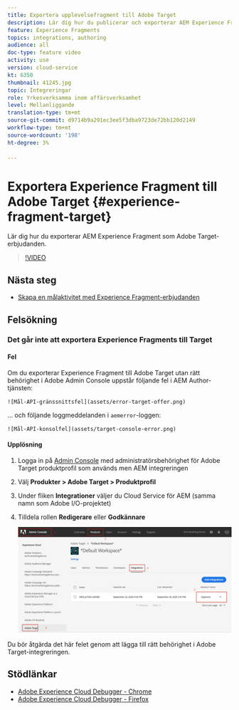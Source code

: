 ```yaml
---
title: Exportera upplevelsefragment till Adobe Target
description: Lär dig hur du publicerar och exporterar AEM Experience Fragment som Adobe Target-erbjudanden.
feature: Experience Fragments
topics: integrations, authoring
audience: all
doc-type: feature video
activity: use
version: cloud-service
kt: 6350
thumbnail: 41245.jpg
topic: Integreringar
role: Yrkesverksamma inom affärsverksamhet
level: Mellanliggande
translation-type: tm+mt
source-git-commit: d9714b9a291ec3ee5f3dba9723de72bb120d2149
workflow-type: tm+mt
source-wordcount: '198'
ht-degree: 3%

---
```



# Exportera Experience Fragment till Adobe Target {#experience-fragment-target}

Lär dig hur du exporterar AEM Experience Fragment som Adobe Target-erbjudanden.

>[!VIDEO](https://video.tv.adobe.com/v/41245?quality=12&learn=on)

## Nästa steg

+ [Skapa en målaktivitet med Experience Fragment-erbjudanden](./create-target-activity.md)

## Felsökning

### Det går inte att exportera Experience Fragments till Target

#### Fel

Om du exporterar Experience Fragment till Adobe Target utan rätt behörighet i Adobe Admin Console uppstår följande fel i AEM Author-tjänsten:

    ![Mål-API-gränssnittsfel](assets/error-target-offer.png)

... och följande loggmeddelanden i `aemerror`-loggen:

    ![Mål-API-konsolfel](assets/target-console-error.png)

#### Upplösning

1. Logga in på [Admin Console](https://adminconsole.adobe.com/) med administratörsbehörighet för Adobe Target produktprofil som används men AEM integreringen
2. Välj __Produkter > Adobe Target > Produktprofil__
3. Under fliken __Integrationer__ väljer du Cloud Service för AEM (samma namn som Adobe I/O-projektet)
4. Tilldela rollen __Redigerare__ eller __Godkännare__

   ![Mål-API-fel](assets/target-permissions.png)

Du bör åtgärda det här felet genom att lägga till rätt behörighet i Adobe Target-integreringen.

## Stödlänkar

+ [Adobe Experience Cloud Debugger - Chrome](https://chrome.google.com/webstore/detail/adobe-experience-cloud-de/ocdmogmohccmeicdhlhhgepeaijenapj)
+ [Adobe Experience Cloud Debugger - Firefox](https://addons.mozilla.org/en-US/firefox/addon/adobe-experience-platform-dbg/)